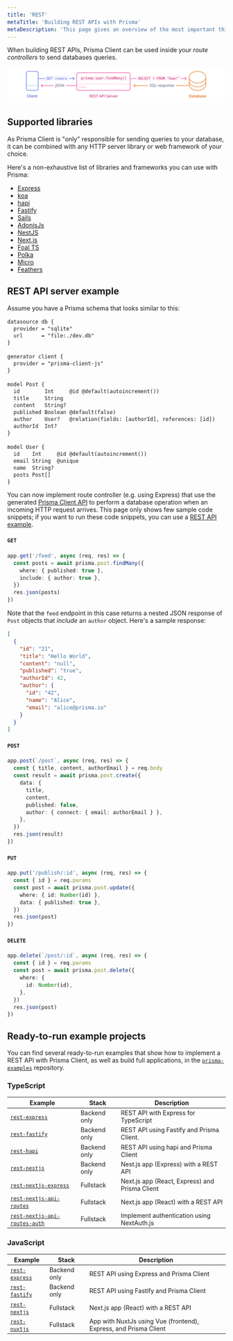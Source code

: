 ```yaml
---
title: 'REST'
metaTitle: 'Building REST APIs with Prisma'
metaDescription: 'This page gives an overview of the most important things when building REST APIs with Prisma. It shows practical examples and the supported libraries.'
---
```


<TopBlock>

When building REST APIs, Prisma Client can be used inside your _route controllers_ to send databases queries.

![REST APIs with Prisma Client](../prisma-rest-apis.png)

</TopBlock>

## Supported libraries

As Prisma Client is "only" responsible for sending queries to your database, it can be combined with any HTTP server library or web framework of your choice.

Here's a non-exhaustive list of libraries and frameworks you can use with Prisma:

- [Express](https://expressjs.com/)
- [koa](https://koajs.com/)
- [hapi](https://hapi.dev/)
- [Fastify](https://www.fastify.io/)
- [Sails](https://sailsjs.com/)
- [AdonisJs](https://adonisjs.com/)
- [NestJS](https://nestjs.com/)
- [Next.js](https://nextjs.org/)
- [Foal TS](https://foalts.org/)
- [Polka](https://github.com/lukeed/polka)
- [Micro](https://github.com/zeit/micro)
- [Feathers](https://feathersjs.com/)

## REST API server example

Assume you have a Prisma schema that looks similar to this:

```prisma
datasource db {
  provider = "sqlite"
  url      = "file:./dev.db"
}

generator client {
  provider = "prisma-client-js"
}

model Post {
  id        Int     @id @default(autoincrement())
  title     String
  content   String?
  published Boolean @default(false)
  author    User?   @relation(fields: [authorId], references: [id])
  authorId  Int?
}

model User {
  id    Int     @id @default(autoincrement())
  email String  @unique
  name  String?
  posts Post[]
}
```

You can now implement route controller (e.g. using Express) that use the generated [Prisma Client API](/concepts/components/prisma-client) to perform a database operation when an incoming HTTP request arrives. This page only shows few sample code snippets; if you want to run these code snippets, you can use a [REST API example](https://github.com/prisma/prisma-examples/tree/latest/typescript/rest-express).

#### `GET`

```ts
app.get('/feed', async (req, res) => {
  const posts = await prisma.post.findMany({
    where: { published: true },
    include: { author: true },
  })
  res.json(posts)
})
```

Note that the `feed` endpoint in this case returns a nested JSON response of `Post` objects that _include_ an `author` object. Here's a sample response:

```json
[
  {
    "id": "21",
    "title": "Hello World",
    "content": "null",
    "published": "true",
    "authorId": 42,
    "author": {
      "id": "42",
      "name": "Alice",
      "email": "alice@prisma.io"
    }
  }
]
```

#### `POST`

```ts
app.post(`/post`, async (req, res) => {
  const { title, content, authorEmail } = req.body
  const result = await prisma.post.create({
    data: {
      title,
      content,
      published: false,
      author: { connect: { email: authorEmail } },
    },
  })
  res.json(result)
})
```

#### `PUT`

```ts
app.put('/publish/:id', async (req, res) => {
  const { id } = req.params
  const post = await prisma.post.update({
    where: { id: Number(id) },
    data: { published: true },
  })
  res.json(post)
})
```

#### `DELETE`

```ts
app.delete(`/post/:id`, async (req, res) => {
  const { id } = req.params
  const post = await prisma.post.delete({
    where: {
      id: Number(id),
    },
  })
  res.json(post)
})
```

## Ready-to-run example projects

You can find several ready-to-run examples that show how to implement a REST API with Prisma Client, as well as build full applications, in the [`prisma-examples`](https://github.com/prisma/prisma-examples/) repository.

### TypeScript

| **Example**                                                                                                                   | **Stack**    | **Description**                                |
| ----------------------------------------------------------------------------------------------------------------------------- | ------------ | ---------------------------------------------- |
| [`rest-express`](https://github.com/prisma/prisma-examples/tree/latest/typescript/rest-express)                               | Backend only | REST API with Express for TypeScript           |
| [`rest-fastify`](https://github.com/prisma/prisma-examples/tree/latest/typescript/rest-fastify)                               | Backend only | REST API using Fastify and Prisma Client.      |
| [`rest-hapi`](https://github.com/prisma/prisma-examples/tree/latest/typescript/rest-hapi)                                     | Backend only | REST API using hapi and Prisma Client          |
| [`rest-nestjs`](https://github.com/prisma/prisma-examples/tree/latest/typescript/rest-nestjs)                                 | Backend only | Nest.js app (Express) with a REST API          |
| [`rest-nextjs-express`](https://github.com/prisma/prisma-examples/tree/latest/typescript/rest-nextjs-express)                 | Fullstack    | Next.js app (React, Express) and Prisma Client |
| [`rest-nextjs-api-routes`](https://github.com/prisma/prisma-examples/tree/latest/typescript/rest-nextjs-api-routes)           | Fullstack    | Next.js app (React) with a REST API            |
| [`rest-nextjs-api-routes-auth`](https://github.com/prisma/prisma-examples/tree/latest/typescript/rest-nextjs-api-routes-auth) | Fullstack    | Implement authentication using NextAuth.js     |

### JavaScript

| **Example**                                                                                     | **Stack**    | **Description**                                                  |
| ----------------------------------------------------------------------------------------------- | ------------ | ---------------------------------------------------------------- |
| [`rest-express`](https://github.com/prisma/prisma-examples/tree/latest/javascript/rest-express) | Backend only | REST API using Express and Prisma Client                         |
| [`rest-fastify`](https://github.com/prisma/prisma-examples/tree/latest/javascript/rest-fastify) | Backend only | REST API using Fastify and Prisma Client                         |
| [`rest-nextjs`](https://github.com/prisma/prisma-examples/tree/latest/javascript/rest-nextjs)   | Fullstack    | Next.js app (React) with a REST API                              |
| [`rest-nuxtjs`](https://github.com/prisma/prisma-examples/tree/latest/javascript/rest-nuxtjs)   | Fullstack    | App with NuxtJs using Vue (frontend), Express, and Prisma Client |
